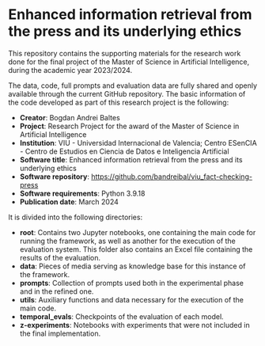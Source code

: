 # Enhanced information retrieval from the press and its underlying ethics

This repository contains the supporting materials for the research work done for the final project of the Master of Science in Artificial Intelligence, during the academic year 2023/2024.

The data, code, full prompts and evaluation data are fully shared and openly available through the current GitHub repository. The basic information of the code developed as part of this research project is the following:
* **Creator**: Bogdan Andrei Baltes
* **Project**: Research Project for the award of the Master of Science in Artificial Intelligence
* **Institution**: VIU - Universidad Internacional de Valencia; Centro ESenCIA - Centro de Estudios en Ciencia de Datos e Inteligencia Artificial
* **Software title**: Enhanced information retrieval from the press and its underlying ethics
* **Software repository**: https://github.com/bandreibal/viu_fact-checking-press
* **Software requirements**: Python 3.9.18
* **Publication date**: March 2024

It is divided into the following directories:

* **root**: Contains two Jupyter notebooks, one containing the main code for running the framework, as well as another for the execution of the evaluation system. This folder also contains an Excel file containing the results of the evaluation.
* **data**: Pieces of media serving as knowledge base for this instance of the framework.
* **prompts**: Collection of prompts used both in the experimental phase and in the refined one.
* **utils**: Auxiliary functions and data necessary for the execution of the main code.
* **temporal_evals**: Checkpoints of the evaluation of each model.
* **z-experiments**: Notebooks with experiments that were not included in the final implementation.

